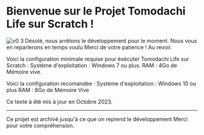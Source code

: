 # Bienvenue sur le Projet Tomodachi Life sur Scratch !
 ![v0 3](https://repository-images.githubusercontent.com/554908589/8222559f-d0d1-4b1c-b6b4-9715ffafccde)
Désolé, nous arrêtons le développement pour le moment. Nous vous en reparlerons en temps voulu
Merci de votre patience !
Au revoir.

Voici la configuration minimale requise pour éxécuter Tomodachi Life sur Scratch :
Système d'exploitation : Windows 7 ou plus.
RAM : 4Go de Mémoire vive.

Voici la configuration recomandée :
Système d'exploitation : Windows 10 ou plus
RAM : 8Go de Mémoire Vive

Ce texte à été mis à jour en Octobre 2023.

--------------------------------------------------------------------------------------------
Ce projet est archivé jusqu'à ce que on reprend le développement
Merci pour votre compréhension.
